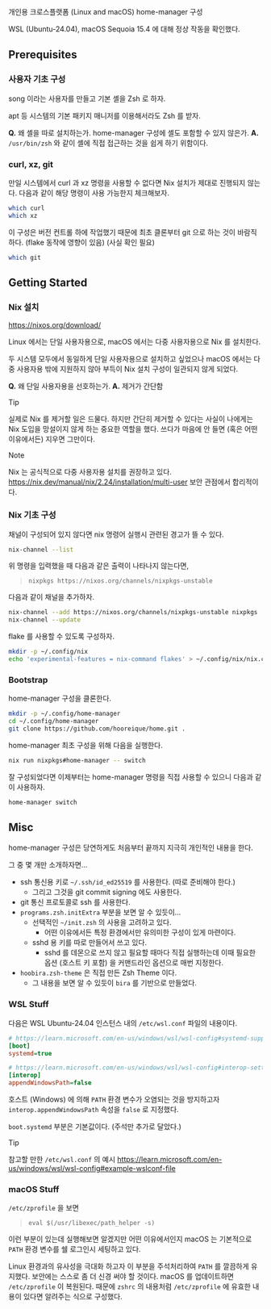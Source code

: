 개인용 크로스플랫폼 (Linux and macOS) home-manager 구성

WSL (Ubuntu-24.04), macOS Sequoia 15.4 에 대해 정상 작동을 확인했다.

## Prerequisites

### 사용자 기초 구성

song 이라는 사용자를 만들고 기본 셸을 Zsh 로 하자.

apt 등 시스템의 기본 패키지 매니저를 이용해서라도 Zsh 를 받자.

**Q.** 왜 셸을 따로 설치하는가. home-manager 구성에 셸도 포함할 수 있지 않은가.
**A.** `/usr/bin/zsh` 와 같이 셸에 직접 접근하는 것을 쉽게 하기 위함이다.

### curl, xz, git

만일 시스템에서 curl 과 xz 명령을 사용할 수 없다면
Nix 설치가 제대로 진행되지 않는다.
다음과 같이 해당 명령이 사용 가능한지 체크해보자.

```bash
which curl
which xz
```

이 구성은 버전 컨트롤 하에 작업했기 때문에
최초 클론부터 git 으로 하는 것이 바람직하다.
(flake 동작에 영향이 있음)
(사실 확인 필요)

```bash
which git
```

## Getting Started

### Nix 설치

https://nixos.org/download/

Linux 에서는 단일 사용자용으로, macOS 에서는 다중 사용자용으로 Nix 를 설치한다.

두 시스템 모두에서 동일하게 단일 사용자용으로 설치하고 싶었으나
macOS 에서는 다중 사용자용 밖에 지원하지 않아 부득이 Nix 설치 구성이 일관되지 않게 되었다.

**Q.** 왜 단일 사용자용을 선호하는가.
**A.** 제거가 간단함

> [!TIP]
> 실제로 Nix 를 제거할 일은 드물다. 하지만 간단히 제거할 수 있다는 사실이
> 나에게는 Nix 도입을 망설이지 않게 하는 중요한 역할을 했다.
> 쓰다가 마음에 안 들면 (혹은 어떤 이유에서든) 지우면 그만이다.

> [!NOTE]
> Nix 는 공식적으로 다중 사용자용 설치를 권장하고 있다.
> https://nix.dev/manual/nix/2.24/installation/multi-user
> 보안 관점에서 합리적이다.

### Nix 기초 구성

채널이 구성되어 있지 않다면 nix 명령어 실행시 관련된 경고가 뜰 수 있다.

```bash
nix-channel --list
```

위 명령을 입력했을 때 다음과 같은 출력이 나타나지 않는다면,

> `nixpkgs https://nixos.org/channels/nixpkgs-unstable`

다음과 같이 채널을 추가하자.

```bash
nix-channel --add https://nixos.org/channels/nixpkgs-unstable nixpkgs
nix-channel --update
```

flake 를 사용할 수 있도록 구성하자.

```bash
mkdir -p ~/.config/nix
echo 'experimental-features = nix-command flakes' > ~/.config/nix/nix.conf
```

### Bootstrap

home-manager 구성을 클론한다.

```bash
mkdir -p ~/.config/home-manager
cd ~/.config/home-manager
git clone https://github.com/hooreique/home.git .
```

home-manager 최초 구성을 위해 다음을 실행한다.

```bash
nix run nixpkgs#home-manager -- switch
```

잘 구성되었다면 이제부터는 home-manager 명령을 직접 사용할 수 있으니 다음과 같이 사용하자.

```bash
home-manager switch
```

## Misc

home-manager 구성은 당연하게도 처음부터 끝까지 지극히 개인적인 내용을 한다.

그 중 몇 개만 소개하자면...

- ssh 통신용 키로 `~/.ssh/id_ed25519` 를 사용한다. (따로 준비해야 한다.)
  - 그리고 그것을 git commit signing 에도 사용한다.
- git 통신 프로토콜로 ssh 를 사용한다.
- `programs.zsh.initExtra` 부분을 보면 알 수 있듯이...
  - 선택적인 `~/init.zsh` 의 사용을 고려하고 있다.
    - 어떤 이유에서든 특정 환경에서만 유의미한 구성이 있게 마련이다.
  - sshd 용 키를 따로 만들어서 쓰고 있다.
    - sshd 를 데몬으로 쓰지 않고 필요할 때마다 직접 실행하는데 이때 필요한 옵션 (호스트 키 포함) 을 커맨드라인 옵션으로 매번 지정한다.
- `hoobira.zsh-theme` 은 직접 만든 Zsh Theme 이다.
  - 그 내용을 보면 알 수 있듯이 `bira` 를 기반으로 만들었다.

### WSL Stuff

다음은 WSL Ubuntu-24.04 인스턴스 내의 `/etc/wsl.conf` 파일의 내용이다.

```ini
# https://learn.microsoft.com/en-us/windows/wsl/wsl-config#systemd-support
[boot]
systemd=true

# https://learn.microsoft.com/en-us/windows/wsl/wsl-config#interop-settings
[interop]
appendWindowsPath=false
```

호스트 (Windows) 에 의해 `PATH` 환경 변수가 오염되는 것을 방지하고자
`interop.appendWindowsPath` 속성을 `false` 로 지정했다.

`boot.systemd` 부분은 기본값이다. (주석만 추가로 달았다.)

> [!TIP]
> 참고할 만한 `/etc/wsl.conf` 의 예시
> https://learn.microsoft.com/en-us/windows/wsl/wsl-config#example-wslconf-file

### macOS Stuff

`/etc/zprofile` 을 보면

> `eval $(/usr/libexec/path_helper -s)`

이런 부분이 있는데 실행해보면 알겠지만
어떤 이유에서인지 macOS 는 기본적으로 `PATH` 환경 변수를 쉘 로그인시 세팅하고 있다.

Linux 환경과의 유사성을 극대화 하고자 이 부분을 주석처리하여 `PATH` 를 깔끔하게 유지했다.
보안에는 스스로 좀 더 신경 써야 할 것이다.
macOS 를 업데이트하면 `/etc/zprofile` 이 복원된다.
때문에 `zshrc` 의 내용처럼 `/etc/zprofile` 에 유효한 내용이 있다면 알려주는 식으로
구성했다.
